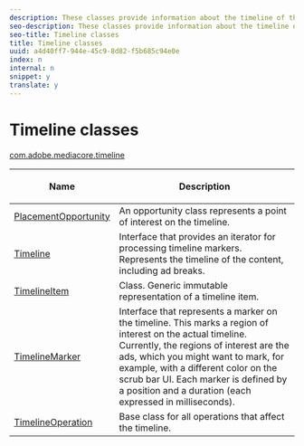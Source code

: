 ```yaml
---
description: These classes provide information about the timeline of the particular media, including the placement of ads.
seo-description: These classes provide information about the timeline of the particular media, including the placement of ads.
seo-title: Timeline classes
title: Timeline classes
uuid: a4d40ff7-944e-45c9-8d82-f5b685c94e0e
index: n
internal: n
snippet: y
translate: y
---
```


# Timeline classes


[com.adobe.mediacore.timeline](http://help.adobe.com/en_US/primetime/api/psdk/javadoc_1.4/com/adobe/mediacore/timeline/package-summary.html)
<table frame="all" colsep="1" rowsep="1" id="table_6752E908BA6546549619994A3F7D5F87"> 
 <thead> 
  <tr rowsep="1"> 
   <th colname="1" class="entry">Name</th> 
   <th colname="2" class="entry"> <p>Description</p> </th> 
  </tr> 
 </thead>
 <tbody> 
  <tr rowsep="1"> 
   <td colname="1"><span class="codeph"><a href="http://help.adobe.com/en_US/primetime/api/psdk/javadoc_1.4/com/adobe/mediacore/timeline/PlacementOpportunity.html" format="html" scope="external">PlacementOpportunity</a></span> </td> 
   <td colname="2">An opportunity class represents a point of interest on the timeline.</td> 
  </tr> 
  <tr rowsep="1"> 
   <td colname="1"><a href="http://help.adobe.com/en_US/primetime/api/psdk/javadoc_1.4/com/adobe/mediacore/timeline/Timeline.html" format="html" scope="external">Timeline</a> </td> 
   <td colname="2">Interface that provides an iterator for processing timeline markers. Represents the timeline of the content, including ad breaks.</td> 
  </tr> 
  <tr rowsep="1"> 
   <td colname="1"><span class="codeph"><a href="http://help.adobe.com/en_US/primetime/api/psdk/javadoc_1.4/com/adobe/mediacore/timeline/TimelineItem.html" format="html" scope="external">TimelineItem</a> </span> </td> 
   <td colname="2">Class. Generic immutable representation of a timeline item.</td> 
  </tr> 
  <tr rowsep="1"> 
   <td colname="1"><span class="codeph"><a href="http://help.adobe.com/en_US/primetime/api/psdk/javadoc_1.4/com/adobe/mediacore/timeline/TimelineMarker.html" format="html" scope="external">TimelineMarker</a> </span> </td> 
   <td colname="2">Interface that represents a marker on the timeline. This marks a region of interest on the actual timeline. Currently, the regions of interest are the ads, which you might want to mark, for example, with a different color on the scrub bar UI. Each marker is defined by a position and a duration (each expressed in milliseconds).</td> 
  </tr> 
  <tr rowsep="0"> 
   <td colname="1"><a href="http://help.adobe.com/en_US/primetime/api/psdk/javadoc_1.4/com/adobe/mediacore/timeline/TimelineOperation.html" format="html" scope="external">TimelineOperation</a> </td> 
   <td colname="2">Base class for all operations that affect the timeline.</td> 
  </tr> 
 </tbody> 
</table>

